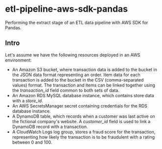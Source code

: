 # etl-pipeline-aws-sdk-pandas
Performing the extract stage of an ETL data pipeline with AWS SDK for Pandas.


## Intro

Let's assume we have the following resources deployed in an AWS environment:

- An Amazon S3 bucket, where transaction data is added to the bucket in the JSON data format representing an order. Item data for each transaction is added to the bucket in the CSV (comma-separated values) format. The transaction and items can be linked together using the _transaction_id_ field common to both sets of data.
- An Amazon RDS MySQL database instance, which contains store data with a _store_id_.
- An AWS SecretsManager secret containing credentials for the RDS database instance.
- A DynamoDB table, which records when a customer was last active on the fictional company's website. A _customer_id_ field is used to link a DynamoDB record with a transaction.
- A CloudWatch Logs log group, stores a fraud score for the transaction, representing how likely the transaction is to be fraudulent with a rating between 0 and 100.



